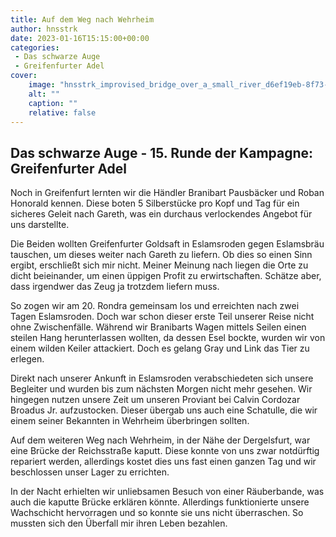 ```yaml
---
title: Auf dem Weg nach Wehrheim
author: hnsstrk
date: 2023-01-16T15:15:00+00:00
categories:
 - Das schwarze Auge
 - Greifenfurter Adel
cover:
    image: "hnsstrk_improvised_bridge_over_a_small_river_d6ef19eb-8f73-45b8-b26b-797cbf9b174f-768x768.png"
    alt: ""
    caption: ""
    relative: false
---
```


## Das schwarze Auge - 15. Runde der Kampagne: Greifenfurter Adel

Noch in Greifenfurt lernten wir die Händler Branibart Pausbäcker und Roban Honorald kennen. Diese boten 5 Silberstücke pro Kopf und Tag für ein sicheres Geleit nach Gareth, was ein durchaus verlockendes Angebot für uns darstellte.

Die Beiden wollten Greifenfurter Goldsaft in Eslamsroden gegen Eslamsbräu tauschen, um dieses weiter nach Gareth zu liefern. Ob dies so einen Sinn ergibt, erschließt sich mir nicht. Meiner Meinung nach liegen die Orte zu dicht beieinander, um einen üppigen Profit zu erwirtschaften. Schätze aber, dass irgendwer das Zeug ja trotzdem liefern muss.

So zogen wir am 20. Rondra gemeinsam los und erreichten nach zwei Tagen Eslamsroden. Doch war schon dieser erste Teil unserer Reise nicht ohne Zwischenfälle. Während wir Branibarts Wagen mittels Seilen einen steilen Hang herunterlassen wollten, da dessen Esel bockte, wurden wir von einem wilden Keiler attackiert. Doch es gelang Gray und Link das Tier zu erlegen.

Direkt nach unserer Ankunft in Eslamsroden verabschiedeten sich unsere Begleiter und wurden bis zum nächsten Morgen nicht mehr gesehen. Wir hingegen nutzen unsere Zeit um unseren Proviant bei Calvin Cordozar Broadus Jr. aufzustocken. Dieser übergab uns auch eine Schatulle, die wir einem seiner Bekannten in Wehrheim überbringen sollten.

Auf dem weiteren Weg nach Wehrheim, in der Nähe der Dergelsfurt, war eine Brücke der Reichsstraße kaputt. Diese konnte von uns zwar notdürftig repariert werden, allerdings kostet dies uns fast einen ganzen Tag und wir beschlossen unser Lager zu errichten.

In der Nacht erhielten wir unliebsamen Besuch von einer Räuberbande, was auch die kaputte Brücke erklären könnte. Allerdings funktionierte unsere Wachschicht hervorragen und so konnte sie uns nicht überraschen. So mussten sich den Überfall mir ihren Leben bezahlen.